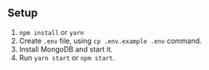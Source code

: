 ## Setup

1. `npm install` or `yarn`
2. Create `.env` file, using `cp .env.example .env` command.
3. Install MongoDB and start it.
4. Run `yarn start` or `npm start`.